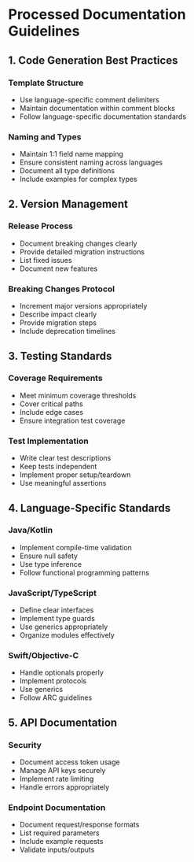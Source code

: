 # Processed Documentation Guidelines

## 1. Code Generation Best Practices

### Template Structure

- Use language-specific comment delimiters
- Maintain documentation within comment blocks
- Follow language-specific documentation standards

### Naming and Types

- Maintain 1:1 field name mapping
- Ensure consistent naming across languages
- Document all type definitions
- Include examples for complex types

## 2. Version Management

### Release Process

- Document breaking changes clearly
- Provide detailed migration instructions
- List fixed issues
- Document new features

### Breaking Changes Protocol

- Increment major versions appropriately
- Describe impact clearly
- Provide migration steps
- Include deprecation timelines

## 3. Testing Standards

### Coverage Requirements

- Meet minimum coverage thresholds
- Cover critical paths
- Include edge cases
- Ensure integration test coverage

### Test Implementation

- Write clear test descriptions
- Keep tests independent
- Implement proper setup/teardown
- Use meaningful assertions

## 4. Language-Specific Standards

### Java/Kotlin

- Implement compile-time validation
- Ensure null safety
- Use type inference
- Follow functional programming patterns

### JavaScript/TypeScript

- Define clear interfaces
- Implement type guards
- Use generics appropriately
- Organize modules effectively

### Swift/Objective-C

- Handle optionals properly
- Implement protocols
- Use generics
- Follow ARC guidelines

## 5. API Documentation

### Security

- Document access token usage
- Manage API keys securely
- Implement rate limiting
- Handle errors appropriately

### Endpoint Documentation

- Document request/response formats
- List required parameters
- Include example requests
- Validate inputs/outputs

